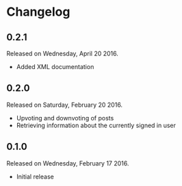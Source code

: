 # Changelog

## 0.2.1

Released on Wednesday, April 20 2016.

- Added XML documentation

## 0.2.0

Released on Saturday, February 20 2016.

- Upvoting and downvoting of posts
- Retrieving information about the currently signed in user

## 0.1.0

Released on Wednesday, February 17 2016.

- Initial release
